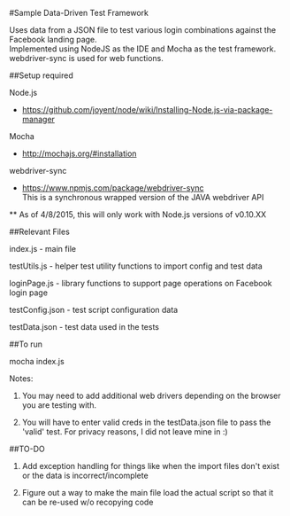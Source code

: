 #Sample Data-Driven Test Framework

Uses data from a JSON file to test various login combinations against the Facebook landing page.  
Implemented using NodeJS as the IDE and Mocha as the test framework. webdriver-sync is used for web functions.

##Setup required

Node.js
- https://github.com/joyent/node/wiki/Installing-Node.js-via-package-manager

Mocha
- http://mochajs.org/#installation

webdriver-sync
- https://www.npmjs.com/package/webdriver-sync  
This is a synchronous wrapped version of the JAVA webdriver API

** As of 4/8/2015, this will only work with Node.js versions of v0.10.XX

##Relevant Files

index.js - main file

testUtils.js - helper test utility functions to import config and test data

loginPage.js - library functions to support page operations on Facebook login page

testConfig.json - test script configuration data

testData.json - test data used in the tests

##To run

mocha index.js

Notes:

1) You may need to add additional web drivers depending on the browser you are testing with.

2) You will have to enter valid creds in the testData.json file to pass the 'valid' test. For privacy reasons, I did not leave mine in :)


##TO-DO

1) Add exception handling for things like when the import files don't exist or the data is incorrect/incomplete

2) Figure out a way to make the main file load the actual script so that it can be re-used w/o recopying code
